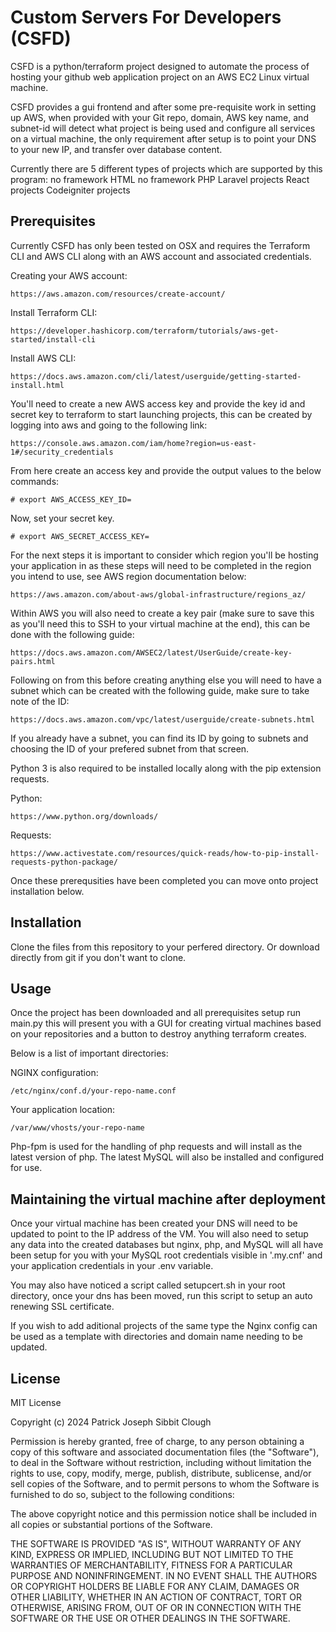 # Custom Servers For Developers (CSFD)

CSFD is a python/terraform project designed to automate the process of hosting your github web application project on an AWS EC2 Linux virtual machine.

CSFD provides a gui frontend and after some pre-requisite work in setting up AWS, when provided with your Git repo, domain, AWS key name, and subnet-id will detect what project is being used and configure all services on a virtual machine, the only requirement after setup is to point your DNS to your new IP, and transfer over database content. 

Currently there are 5 different types of projects which are supported by this program:
no framework HTML
no framework PHP
Laravel projects
React projects
Codeigniter projects

## Prerequisites
Currently CSFD has only been tested on OSX and requires the Terraform CLI and AWS CLI along with an AWS account and associated credentials.

Creating your AWS account:
```
https://aws.amazon.com/resources/create-account/
```
Install Terraform CLI:
```
https://developer.hashicorp.com/terraform/tutorials/aws-get-started/install-cli
```
Install AWS CLI:
```
https://docs.aws.amazon.com/cli/latest/userguide/getting-started-install.html
```
You'll need to create a new AWS access key and provide the key id and secret key to terraform to start launching projects, this can be created by logging into aws and going to the following link:
```
https://console.aws.amazon.com/iam/home?region=us-east-1#/security_credentials
```
From here create an access key and provide the output values to the below commands:
```
# export AWS_ACCESS_KEY_ID=
```
Now, set your secret key.
```
# export AWS_SECRET_ACCESS_KEY=
```
For the next steps it is important to consider which region you'll be hosting your application in as these steps will need to be completed in the region you intend to use, see AWS region documentation below:
```
https://aws.amazon.com/about-aws/global-infrastructure/regions_az/
```
Within AWS you will also need to create a key pair (make sure to save this as you'll need this to SSH to your virtual machine at the end), this can be done with the following guide:
```
https://docs.aws.amazon.com/AWSEC2/latest/UserGuide/create-key-pairs.html
```
Following on from this before creating anything else you will need to have a subnet which can be created with the following guide, make sure to take note of the ID:
```
https://docs.aws.amazon.com/vpc/latest/userguide/create-subnets.html
```
If you already have a subnet, you can find its ID by going to subnets and choosing the ID of your prefered subnet from that screen.


Python 3 is also required to be installed locally along with the pip extension requests.

Python:
```
https://www.python.org/downloads/
```
Requests:
```
https://www.activestate.com/resources/quick-reads/how-to-pip-install-requests-python-package/
```

Once these prerequsities have been completed you can move onto project installation below.

## Installation
Clone the files from this repository to your perfered directory. Or download directly from git if you don't want to clone.

## Usage

Once the project has been downloaded and all prerequisites setup run main.py this will present you with a GUI for creating virtual machines based on your repositories and a button to destroy anything terraform creates. 

Below is a list of important directories:

NGINX configuration:
```
/etc/nginx/conf.d/your-repo-name.conf
```
Your application location:
```
/var/www/vhosts/your-repo-name
```
Php-fpm is used for the handling of php requests and will install as the latest version of php. The latest MySQL will also be installed and configured for use. 

## Maintaining the virtual machine after deployment
Once your virtual machine has been created your DNS will need to be updated to point to the IP address of the VM. 
You will also need to setup any data into the created databases but nginx, php, and MySQL will all have been setup for you with your MySQL root credentials visible in '.my.cnf' and your application credentials in your .env variable. 

You may also have noticed a script called setupcert.sh in your root directory, once your dns has been moved, run this script to setup an auto renewing SSL certificate. 

If you wish to add aditional projects of the same type the Nginx config can be used as a template with directories and domain name needing to be updated.

## License

MIT License

Copyright (c) 2024 Patrick Joseph Sibbit Clough

Permission is hereby granted, free of charge, to any person obtaining a copy
of this software and associated documentation files (the "Software"), to deal
in the Software without restriction, including without limitation the rights
to use, copy, modify, merge, publish, distribute, sublicense, and/or sell
copies of the Software, and to permit persons to whom the Software is
furnished to do so, subject to the following conditions:

The above copyright notice and this permission notice shall be included in all
copies or substantial portions of the Software.

THE SOFTWARE IS PROVIDED "AS IS", WITHOUT WARRANTY OF ANY KIND, EXPRESS OR
IMPLIED, INCLUDING BUT NOT LIMITED TO THE WARRANTIES OF MERCHANTABILITY,
FITNESS FOR A PARTICULAR PURPOSE AND NONINFRINGEMENT. IN NO EVENT SHALL THE
AUTHORS OR COPYRIGHT HOLDERS BE LIABLE FOR ANY CLAIM, DAMAGES OR OTHER
LIABILITY, WHETHER IN AN ACTION OF CONTRACT, TORT OR OTHERWISE, ARISING FROM,
OUT OF OR IN CONNECTION WITH THE SOFTWARE OR THE USE OR OTHER DEALINGS IN THE
SOFTWARE.
